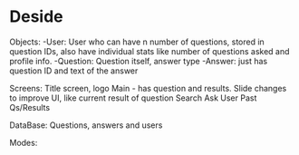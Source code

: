 # Deside

Objects:
-User: User who can have n number of questions, stored in question IDs, also have individual stats like number of questions asked
  and profile info.
-Question: Question itself, answer type
-Answer: just has question ID and text of the answer

Screens:
Title screen, logo
Main - has question and results. Slide changes to improve UI, like current result of question
Search
Ask
User
Past Qs/Results

DataBase:
Questions, answers and users

Modes:
